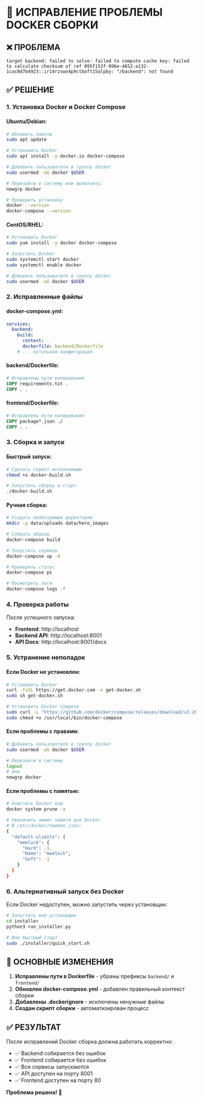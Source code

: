 # 🐳 ИСПРАВЛЕНИЕ ПРОБЛЕМЫ DOCKER СБОРКИ

## ❌ ПРОБЛЕМА
```
target backend: failed to solve: failed to compute cache key: failed to calculate checksum of ref 095f153f-996e-4652-a132-1cac0d7b4923::ir14rzswo4p9ctboft15alpby: "/backend": not found
```

## ✅ РЕШЕНИЕ

### **1. Установка Docker и Docker Compose**

#### **Ubuntu/Debian:**
```bash
# Обновить пакеты
sudo apt update

# Установить Docker
sudo apt install -y docker.io docker-compose

# Добавить пользователя в группу docker
sudo usermod -aG docker $USER

# Перезайти в систему или выполнить:
newgrp docker

# Проверить установку
docker --version
docker-compose --version
```

#### **CentOS/RHEL:**
```bash
# Установить Docker
sudo yum install -y docker docker-compose

# Запустить Docker
sudo systemctl start docker
sudo systemctl enable docker

# Добавить пользователя в группу docker
sudo usermod -aG docker $USER
```

### **2. Исправленные файлы**

#### **docker-compose.yml:**
```yaml
services:
  backend:
    build:
      context: .
      dockerfile: backend/Dockerfile
    # ... остальная конфигурация
```

#### **backend/Dockerfile:**
```dockerfile
# Исправлены пути копирования
COPY requirements.txt .
COPY . .
```

#### **frontend/Dockerfile:**
```dockerfile
# Исправлены пути копирования
COPY package*.json ./
COPY . .
```

### **3. Сборка и запуск**

#### **Быстрый запуск:**
```bash
# Сделать скрипт исполняемым
chmod +x docker-build.sh

# Запустить сборку и старт
./docker-build.sh
```

#### **Ручная сборка:**
```bash
# Создать необходимые директории
mkdir -p data/uploads data/hero_images

# Собрать образы
docker-compose build

# Запустить сервисы
docker-compose up -d

# Проверить статус
docker-compose ps

# Посмотреть логи
docker-compose logs -f
```

### **4. Проверка работы**

После успешного запуска:
- **Frontend**: http://localhost
- **Backend API**: http://localhost:8001
- **API Docs**: http://localhost:8001/docs

### **5. Устранение неполадок**

#### **Если Docker не установлен:**
```bash
# Установить Docker
curl -fsSL https://get.docker.com -o get-docker.sh
sudo sh get-docker.sh

# Установить Docker Compose
sudo curl -L "https://github.com/docker/compose/releases/download/v2.20.0/docker-compose-$(uname -s)-$(uname -m)" -o /usr/local/bin/docker-compose
sudo chmod +x /usr/local/bin/docker-compose
```

#### **Если проблемы с правами:**
```bash
# Добавить пользователя в группу docker
sudo usermod -aG docker $USER

# Перезайти в систему
logout
# или
newgrp docker
```

#### **Если проблемы с памятью:**
```bash
# Очистить Docker кэш
docker system prune -a

# Увеличить лимит памяти для Docker
# В /etc/docker/daemon.json:
{
  "default-ulimits": {
    "memlock": {
      "Hard": -1,
      "Name": "memlock",
      "Soft": -1
    }
  }
}
```

### **6. Альтернативный запуск без Docker**

Если Docker недоступен, можно запустить через установщик:

```bash
# Запустить веб-установщик
cd installer
python3 run_installer.py

# Или быстрый старт
sudo ./installer/quick_start.sh
```

## 🎯 ОСНОВНЫЕ ИЗМЕНЕНИЯ

1. **Исправлены пути в Dockerfile** - убраны префиксы `backend/` и `frontend/`
2. **Обновлен docker-compose.yml** - добавлен правильный контекст сборки
3. **Добавлены .dockerignore** - исключены ненужные файлы
4. **Создан скрипт сборки** - автоматизирован процесс

## ✅ РЕЗУЛЬТАТ

После исправлений Docker сборка должна работать корректно:
- ✅ Backend собирается без ошибок
- ✅ Frontend собирается без ошибок  
- ✅ Все сервисы запускаются
- ✅ API доступен на порту 8001
- ✅ Frontend доступен на порту 80

**Проблема решена!** 🎉
